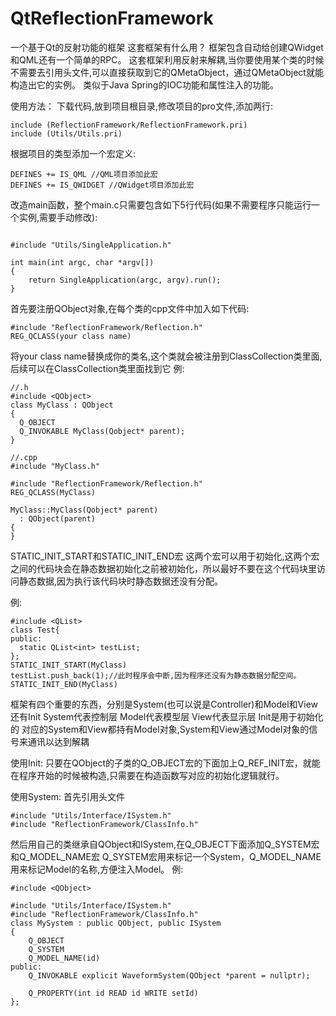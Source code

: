 # QtReflectionFramework
一个基于Qt的反射功能的框架
这套框架有什么用？
框架包含自动给创建QWidget和QML还有一个简单的RPC。
这套框架利用反射来解耦,当你要使用某个类的时候不需要去引用头文件,可以直接获取到它的QMetaObject，通过QMetaObject就能构造出它的实例。
类似于Java Spring的IOC功能和属性注入的功能。

使用方法：
下载代码,放到项目根目录,修改项目的pro文件,添加两行:
```
include (ReflectionFramework/ReflectionFramework.pri)
include (Utils/Utils.pri)
```
根据项目的类型添加一个宏定义:
```
DEFINES += IS_QML //QML项目添加此宏
DEFINES += IS_QWIDGET //QWidget项目添加此宏
```

改造main函数，整个main.c只需要包含如下5行代码(如果不需要程序只能运行一个实例,需要手动修改):
```

#include "Utils/SingleApplication.h"

int main(int argc, char *argv[])
{
    return SingleApplication(argc, argv).run();
}

```

首先要注册QObject对象,在每个类的cpp文件中加入如下代码:
```
#include "ReflectionFramework/Reflection.h"
REG_QCLASS(your class name)
```
将your class name替换成你的类名,这个类就会被注册到ClassCollection类里面,后续可以在ClassCollection类里面找到它
例:
````
//.h
#include <QObject>
class MyClass : QObject
{
  Q_OBJECT
  Q_INVOKABLE MyClass(Qobject* parent);
}

//.cpp
#include "MyClass.h"

#include "ReflectionFramework/Reflection.h"
REG_QCLASS(MyClass)

MyClass::MyClass(Qobject* parent)
  : QObject(parent)
{
}
````

STATIC_INIT_START和STATIC_INIT_END宏
这两个宏可以用于初始化,这两个宏之间的代码块会在静态数据初始化之前被初始化，所以最好不要在这个代码块里访问静态数据,因为执行该代码块时静态数据还没有分配。

例:
````
#include <QList>
class Test{
public:
  static QList<int> testList; 
};
STATIC_INIT_START(MyClass)
testList.push_back(1);//此时程序会中断,因为程序还没有为静态数据分配空间。
STATIC_INIT_END(MyClass)
````

框架有四个重要的东西，分别是System(也可以说是Controller)和Model和View还有Init
System代表控制层
Model代表模型层
View代表显示层
Init是用于初始化的
对应的System和View都持有Model对象,System和View通过Model对象的信号来通讯以达到解耦

使用Init:
只要在QObject的子类的Q_OBJECT宏的下面加上Q_REF_INIT宏，就能在程序开始的时候被构造,只需要在构造函数写对应的初始化逻辑就行。

使用System:
首先引用头文件
```
#include "Utils/Interface/ISystem.h"
#include "ReflectionFramework/ClassInfo.h"
```

然后用自己的类继承自QObject和ISystem,在Q_OBJECT下面添加Q_SYSTEM宏和Q_MODEL_NAME宏
Q_SYSTEM宏用来标记一个System，Q_MODEL_NAME用来标记Model的名称,方便注入Model。
例:
```
#include <QObject>

#include "Utils/Interface/ISystem.h"
#include "ReflectionFramework/ClassInfo.h"
class MySystem : public QObject, public ISystem
{
    Q_OBJECT
    Q_SYSTEM
    Q_MODEL_NAME(id)
public:
    Q_INVOKABLE explicit WaveformSystem(QObject *parent = nullptr);
    
    Q_PROPERTY(int id READ id WRITE setId)
};
```

